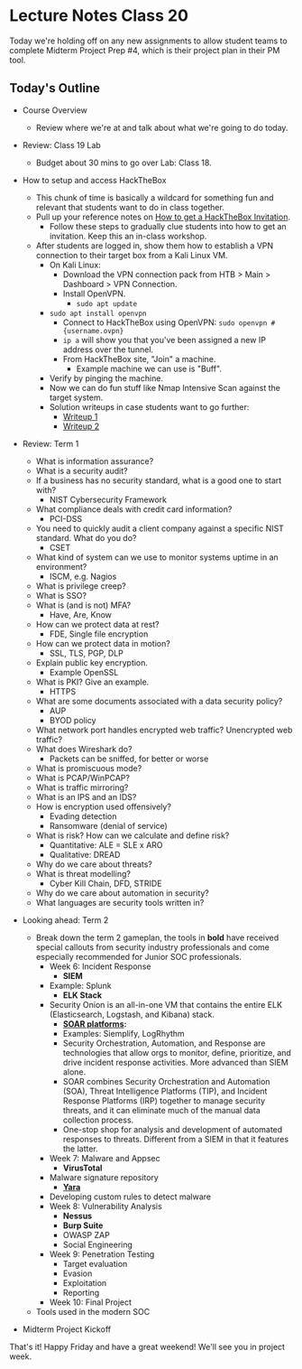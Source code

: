 # Lecture Notes Class 20

Today we're holding off on any new assignments to allow student teams to complete Midterm Project Prep #4, which is their project plan in their PM tool.

## Today's Outline

- Course Overview
  - Review where we're at and talk about what we're going to do today.

- Review: Class 19 Lab
  - Budget about 30 mins to go over Lab: Class 18.

- How to setup and access HackTheBox
  - This chunk of time is basically a wildcard for something fun and relevant that students want to do in class together.
  - Pull up your reference notes on [How to get a HackTheBox Invitation](https://codeburst.io/hack-the-box-how-to-get-invite-code-56e369fc8dae).
    - Follow these steps to gradually clue students into how to get an invitation. Keep this an in-class workshop.
  - After students are logged in, show them how to establish a VPN connection to their target box from a Kali Linux VM.
    - On Kali Linux: 
      - Download the VPN connection pack from HTB > Main > Dashboard > VPN Connection.
      - Install OpenVPN.
        - `sudo apt update`
	- `sudo apt install openvpn`
      - Connect to HackTheBox using OpenVPN: `sudo openvpn #{username.ovpn}`
      - `ip a` will show you that you've been assigned a new IP address over the tunnel.
      - From HackTheBox site, "Join" a machine. 
        - Example machine we can use is "Buff".
	- Verify by pinging the machine.
	- Now we can do fun stuff like Nmap Intensive Scan against the target system.
	- Solution writeups in case students want to go further:
	  - [Writeup 1](https://hackingwebservice.wordpress.com/2020/07/29/hackthebox-walkthrough-buff-machine/)
	  - [Writeup 2](https://medium.com/@romnenko/htb-buff-writeup-f6f94f66c24d)

- Review: Term 1
  - What is information assurance?
  - What is a security audit?
  - If a business has no security standard, what is a good one to start with?
    - NIST Cybersecurity Framework
  - What compliance deals with credit card information?
    - PCI-DSS
  - You need to quickly audit a client company against a specific NIST standard. What do you do?
    - CSET
  - What kind of system can we use to monitor systems uptime in an environment?
    - ISCM, e.g. Nagios
  - What is privilege creep?
  - What is SSO?
  - What is (and is not) MFA?
    - Have, Are, Know
  - How can we protect data at rest?
    - FDE, Single file encryption
  - How can we protect data in motion?
    - SSL, TLS, PGP, DLP
  - Explain public key encryption.
    - Example OpenSSL
  - What is PKI? Give an example.
    - HTTPS
  - What are some documents associated with a data security policy?
    - AUP
    - BYOD policy
  - What network port handles encrypted web traffic? Unencrypted web traffic?
  - What does Wireshark do?
    - Packets can be sniffed, for better or worse
  - What is promiscuous mode?
  - What is PCAP/WinPCAP?
  - What is traffic mirroring?
  - What is an IPS and an IDS?
  - How is encryption used offensively?
    - Evading detection
    - Ransomware (denial of service)
  - What is risk? How can we calculate and define risk?
    - Quantitative: ALE = SLE x ARO
    - Qualitative: DREAD
  - Why do we care about threats?
  - What is threat modelling?
    - Cyber Kill Chain, DFD, STRIDE
  - Why do we care about automation in security?
  - What languages are security tools written in?

- Looking ahead: Term 2
  - Break down the term 2 gameplan, the tools in **bold** have received special callouts from security industry professionals and come especially recommended for Junior SOC professionals.
    - Week 6: Incident Response
      - **SIEM**
	- Example: Splunk
      - **ELK Stack**
	- Security Onion is an all-in-one VM that contains the entire ELK (Elasticsearch, Logstash, and Kibana) stack.
       - **[SOAR platforms](https://www.criticalstart.com/what-is-soar/):**
	  - Examples: Siemplify, LogRhythm
	  - Security Orchestration, Automation, and Response are technologies that allow orgs to monitor, define, prioritize, and drive incident response activities. More advanced than SIEM alone.
	  - SOAR combines Security Orchestration and Automation (SOA), Threat Intelligence Platforms (TIP), and Incident Response Platforms (IRP) together to manage security threats, and it can eliminate much of the manual data collection process.
	  - One-stop shop for analysis and development of automated responses to threats. Different from a SIEM in that it features the latter.
    - Week 7: Malware and Appsec
      - **VirusTotal**
	- Malware signature repository
      - **[Yara](https://blog.malwarebytes.com/security-world/technology/2017/09/explained-yara-rules/)**
	- Developing custom rules to detect malware
    - Week 8: Vulnerability Analysis
      - **Nessus**
      - **Burp Suite**
      - OWASP ZAP
      - Social Engineering
    - Week 9: Penetration Testing
      - Target evaluation
      - Evasion
      - Exploitation
      - Reporting
    - Week 10: Final Project
  - Tools used in the modern SOC
 
- Midterm Project Kickoff

That's it! Happy Friday and have a great weekend! We'll see you in project week.

